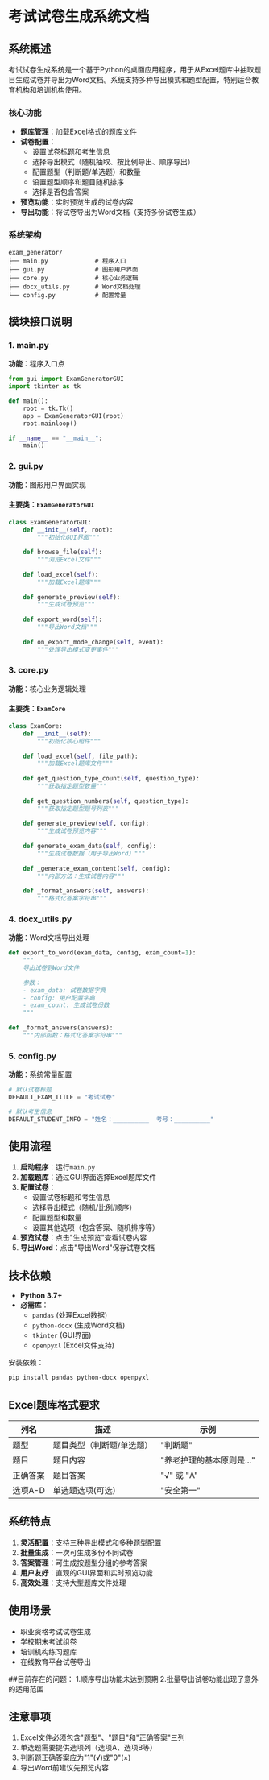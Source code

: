 # 考试试卷生成系统文档

## 系统概述
考试试卷生成系统是一个基于Python的桌面应用程序，用于从Excel题库中抽取题目生成试卷并导出为Word文档。系统支持多种导出模式和题型配置，特别适合教育机构和培训机构使用。

### 核心功能
- **题库管理**：加载Excel格式的题库文件
- **试卷配置**：
  - 设置试卷标题和考生信息
  - 选择导出模式（随机抽取、按比例导出、顺序导出）
  - 配置题型（判断题/单选题）和数量
  - 设置题型顺序和题目随机排序
  - 选择是否包含答案
- **预览功能**：实时预览生成的试卷内容
- **导出功能**：将试卷导出为Word文档（支持多份试卷生成）

### 系统架构
```
exam_generator/
├── main.py             # 程序入口
├── gui.py              # 图形用户界面
├── core.py             # 核心业务逻辑
├── docx_utils.py       # Word文档处理
└── config.py           # 配置常量
```

## 模块接口说明

### 1. main.py
**功能**：程序入口点

```python
from gui import ExamGeneratorGUI
import tkinter as tk

def main():
    root = tk.Tk()
    app = ExamGeneratorGUI(root)
    root.mainloop()

if __name__ == "__main__":
    main()
```

### 2. gui.py
**功能**：图形用户界面实现

#### 主要类：`ExamGeneratorGUI`
```python
class ExamGeneratorGUI:
    def __init__(self, root):
        """初始化GUI界面"""
    
    def browse_file(self):
        """浏览Excel文件"""
    
    def load_excel(self):
        """加载Excel题库"""
    
    def generate_preview(self):
        """生成试卷预览"""
    
    def export_word(self):
        """导出Word文档"""
    
    def on_export_mode_change(self, event):
        """处理导出模式变更事件"""
```

### 3. core.py
**功能**：核心业务逻辑处理

#### 主要类：`ExamCore`
```python
class ExamCore:
    def __init__(self):
        """初始化核心组件"""
    
    def load_excel(self, file_path):
        """加载Excel题库文件"""
    
    def get_question_type_count(self, question_type):
        """获取指定题型数量"""
    
    def get_question_numbers(self, question_type):
        """获取指定题型题号列表"""
    
    def generate_preview(self, config):
        """生成试卷预览内容"""
    
    def generate_exam_data(self, config):
        """生成试卷数据（用于导出Word）"""
    
    def _generate_exam_content(self, config):
        """内部方法：生成试卷内容"""
    
    def _format_answers(self, answers):
        """格式化答案字符串"""
```

### 4. docx_utils.py
**功能**：Word文档导出处理

```python
def export_to_word(exam_data, config, exam_count=1):
    """
    导出试卷到Word文件
    
    参数：
    - exam_data: 试卷数据字典
    - config: 用户配置字典
    - exam_count: 生成试卷份数
    """
    
def _format_answers(answers):
    """内部函数：格式化答案字符串"""
```

### 5. config.py
**功能**：系统常量配置

```python
# 默认试卷标题
DEFAULT_EXAM_TITLE = "考试试卷"

# 默认考生信息
DEFAULT_STUDENT_INFO = "姓名：__________  考号：__________"
```

## 使用流程
1. **启动程序**：运行`main.py`
2. **加载题库**：通过GUI界面选择Excel题库文件
3. **配置试卷**：
   - 设置试卷标题和考生信息
   - 选择导出模式（随机/比例/顺序）
   - 配置题型和数量
   - 设置其他选项（包含答案、随机排序等）
4. **预览试卷**：点击"生成预览"查看试卷内容
5. **导出Word**：点击"导出Word"保存试卷文档

## 技术依赖
- **Python 3.7+**
- **必需库**：
  - `pandas` (处理Excel数据)
  - `python-docx` (生成Word文档)
  - `tkinter` (GUI界面)
  - `openpyxl` (Excel文件支持)

安装依赖：
```bash
pip install pandas python-docx openpyxl
```

## Excel题库格式要求
| 列名     | 描述                     | 示例              |
|----------|--------------------------|-------------------|
| 题型     | 题目类型（判断题/单选题）| "判断题"          |
| 题目     | 题目内容                 | "养老护理的基本原则是..." |
| 正确答案 | 题目答案                 | "√" 或 "A"       |
| 选项A-D  | 单选题选项(可选)         | "安全第一"        |

## 系统特点
1. **灵活配置**：支持三种导出模式和多种题型配置
2. **批量生成**：一次可生成多份不同试卷
3. **答案管理**：可生成按题型分组的参考答案
4. **用户友好**：直观的GUI界面和实时预览功能
5. **高效处理**：支持大型题库文件处理

## 使用场景
- 职业资格考试试卷生成
- 学校期末考试组卷
- 培训机构练习题库
- 在线教育平台试卷导出
  
##目前存在的问题：
  1.顺序导出功能未达到预期
  2.批量导出试卷功能出现了意外的适用范围
  
## 注意事项
1. Excel文件必须包含"题型"、"题目"和"正确答案"三列
2. 单选题需要提供选项列（选项A、选项B等）
3. 判断题正确答案应为"1"(√)或"0"(×)
4. 导出Word前建议先预览内容
